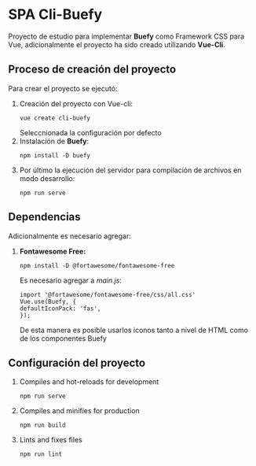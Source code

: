 # SPA Cli-Buefy
Proyecto de estudio para implementar **Buefy** como Framework CSS para Vue, adicionalmente el proyecto ha sido creado
utilizando **Vue-Cli**.

## Proceso de creación del proyecto
Para crear el proyecto se ejecutó:
1. Creación del proyecto con Vue-cli:
    ```
    vue create cli-buefy
    ```
    Seleccnionada la configuración por defecto
2. Instalación de **Buefy**:
    ```
    npm install -D buefy
    ```
3. Por último la ejecución del servidor para compilación de archivos en modo desarrollo:
    ```
    npm run serve
    ```

## Dependencias
Adicionalmente es necesario agregar:
1. **Fontawesome Free:**
    ```
    npm install -D @fortawesome/fontawesome-free
    ```
    Es necesario agregar a *main.js*:
    ```
    import '@fortawesome/fontawesome-free/css/all.css'
    Vue.use(Buefy, {
    defaultIconPack: 'fas',
    });
    ```
    De esta manera es posible usarlos iconos tanto a nivel de HTML como de los componentes Buefy


## Configuración del proyecto
1. Compiles and hot-reloads for development
    ```
    npm run serve
    ```
2. Compiles and minifies for production
    ```
    npm run build
    ```
3. Lints and fixes files
    ```
    npm run lint
    ```
